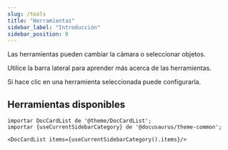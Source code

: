 ```yaml
---
slug: /tools
title: "Herramientas"
sidebar_label: "Introducción"
sidebar_position: 0
---
```



Las herramientas pueden cambiar la cámara o seleccionar objetos.

Utilice la barra lateral para aprender más acerca de las herramientas.

Si hace clic en una herramienta seleccionada puede configurarla.

## Herramientas disponibles

```mdx-code-block
importar DocCardList de '@theme/DocCardList';
importar {useCurrentSidebarCategory} de '@docusaurus/theme-common';

<DocCardList items={useCurrentSidebarCategory().items}/>
```
